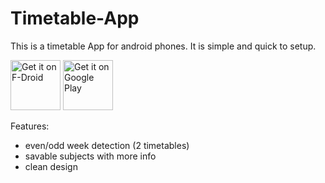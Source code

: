 # Timetable-App
This is a timetable App for android phones. It is simple and quick to setup.

[<img src="https://fdroid.gitlab.io/artwork/badge/get-it-on.png"
     alt="Get it on F-Droid"
     height="80">](https://f-droid.org/packages/juliushenke.smarttt/)
[<img src="https://play.google.com/intl/en_us/badges/images/generic/en-play-badge.png"
     alt="Get it on Google Play"
     height="80">](https://play.google.com/store/apps/details?id=juliushenke.smarttt)

Features:
- even/odd week detection (2 timetables)
- savable subjects with more info
- clean design